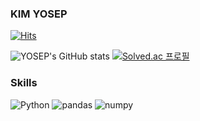 ### KIM YOSEP

[![Hits](https://hits.seeyoufarm.com/api/count/incr/badge.svg?url=https%3A%2F%2Fgithub.com%2Fk4west&count_bg=%2379C83D&title_bg=%2343207C&icon=&icon_color=%23E7E7E7&title=hits&edge_flat=false)](https://hits.seeyoufarm.com)

![YOSEP's GitHub stats](https://github-readme-stats.vercel.app/api?username=k4west&show_icons=true&theme=dracula)
[![Solved.ac 프로필](http://mazassumnida.wtf/api/v2/generate_badge?boj=joseph97)](https://solved.ac/profile/joseph97/)

### Skills
![Python](https://img.shields.io/badge/Python-3776AB.svg?&style=for-the-badge&logo=Python&logoColor=white)
![pandas](https://img.shields.io/badge/pandas-150458.svg?&style=for-the-badge&logo=pandas&logoColor=#150458)
![numpy](https://img.shields.io/badge/numpy-013243.svg?&style=for-the-badge&logo=numpy&logoColor=#013243)


<!--
**k4west/k4west** is a ✨ _special_ ✨ repository because its `README.md` (this file) appears on your GitHub profile.

Here are some ideas to get you started:

- 🔭 I’m currently working on ...
- 🌱 I’m currently learning ...
- 👯 I’m looking to collaborate on ...
- 🤔 I’m looking for help with ...
- 💬 Ask me about ...
- 📫 How to reach me: ...
- 😄 Pronouns: ...
- ⚡ Fun fact: ...
-->

